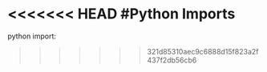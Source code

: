 <<<<<<< HEAD
#Python Imports
=======
python import:
>>>>>>> 321d85310aec9c6888d15f823a2f437f2db56cb6
